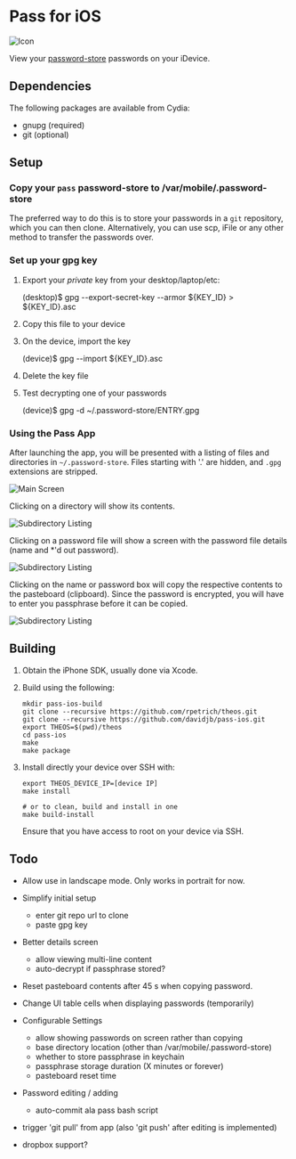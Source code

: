 Pass for iOS
============

![Icon](https://raw.github.com/davidjb/pass-ios/master/Resources/Icon@3x.png)

View your [password-store][] passwords on your iDevice.

[password-store]: http://zx2c4.com/projects/password-store

Dependencies
------------

The following packages are available from Cydia:

  * gnupg  (required)
  * git    (optional)

Setup
-----

### Copy your `pass` password-store to /var/mobile/.password-store

The preferred way to do this is to store your passwords in a `git` repository, which you can then clone. Alternatively, you can use scp, iFile or any other method to transfer the passwords over.

### Set up your gpg key

1) Export your *private* key from your desktop/laptop/etc:

    (desktop)$ gpg --export-secret-key --armor ${KEY_ID} > ${KEY_ID}.asc

2) Copy this file to your device

3) On the device, import the key

    (device)$ gpg --import ${KEY_ID}.asc

4) Delete the key file

5) Test decrypting one of your passwords

    (device)$ gpg -d ~/.password-store/ENTRY.gpg

### Using the Pass App

After launching the app, you will be presented with a listing of files and directories in `~/.password-store`. Files starting with '.' are hidden, and `.gpg` extensions are stripped.

![Main Screen](https://raw.github.com/davidjb/pass-ios/screenshots/screenshots/1_main_screen.png)

Clicking on a directory will show its contents.

![Subdirectory Listing](https://raw.github.com/davidjb/pass-ios/screenshots/screenshots/2_subdir.png)

Clicking on a password file will show a screen with the password file details (name and \*'d out password).

![Subdirectory Listing](https://raw.github.com/davidjb/pass-ios/screenshots/screenshots/3_entry.png)

Clicking on the name or password box will copy the respective contents to the pasteboard (clipboard). Since the password is encrypted, you will have to enter you passphrase before it can be copied.

![Subdirectory Listing](https://raw.github.com/davidjb/pass-ios/screenshots/screenshots/4_gpg.png)

Building
--------

1. Obtain the iPhone SDK, usually done via Xcode.

2. Build using the following:

   ```
   mkdir pass-ios-build
   git clone --recursive https://github.com/rpetrich/theos.git
   git clone --recursive https://github.com/davidjb/pass-ios.git
   export THEOS=$(pwd)/theos
   cd pass-ios
   make
   make package
   ```

3. Install directly your device over SSH with:

   ```
   export THEOS_DEVICE_IP=[device IP]
   make install

   # or to clean, build and install in one
   make build-install
   ```

   Ensure that you have access to root on your device via SSH.


Todo
----

* Allow use in landscape mode. Only works in portrait for now.

* Simplify initial setup

  - enter git repo url to clone
  - paste gpg key

* Better details screen
  - allow viewing multi-line content
  - auto-decrypt if passphrase stored?

* Reset pasteboard contents after 45 s when copying password.

* Change UI table cells when displaying passwords (temporarily)

* Configurable Settings

  - allow showing passwords on screen rather than copying
  - base directory location (other than /var/mobile/.password-store)
  - whether to store passphrase in keychain
  - passphrase storage duration (X minutes or forever)
  - pasteboard reset time

* Password editing / adding
  - auto-commit ala pass bash script

* trigger 'git pull' from app (also 'git push' after editing is implemented)
* dropbox support?
